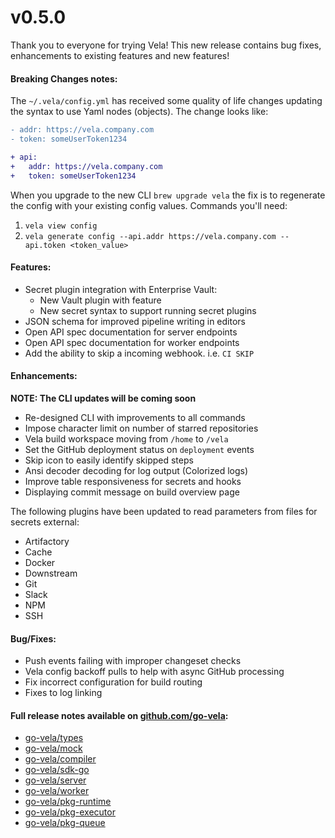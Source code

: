 # v0.5.0

Thank you to everyone for trying Vela! This new release contains bug fixes, enhancements to existing features and new features!

#### Breaking Changes notes:

The `~/.vela/config.yml` has received some quality of life changes updating the syntax to use Yaml nodes (objects). The change looks like:

```diff
- addr: https://vela.company.com
- token: someUserToken1234

+ api:
+   addr: https://vela.company.com
+   token: someUserToken1234
```

When you upgrade to the new CLI `brew upgrade vela` the fix is to regenerate the config with your existing config values. Commands you'll need:

1. `vela view config`
2. `vela generate config --api.addr https://vela.company.com --api.token <token_value>`

#### Features:

* Secret plugin integration with Enterprise Vault:
  * New Vault plugin with feature
  * New secret syntax to support running secret plugins
* JSON schema for improved pipeline writing in editors
* Open API spec documentation for server endpoints
* Open API spec documentation for worker endpoints
* Add the ability to skip a incoming webhook. i.e. `CI SKIP`

#### Enhancements:

**NOTE: The CLI updates will be coming soon**

* Re-designed CLI with improvements to all commands
* Impose character limit on number of starred repositories
* Vela build workspace moving from `/home` to `/vela`
* Set the GitHub deployment status on `deployment` events
* Skip icon to easily identify skipped steps
* Ansi decoder decoding for log output (Colorized logs)
* Improve table responsiveness for secrets and hooks
* Displaying commit message on build overview page

The following plugins have been updated to read parameters from files for secrets external:

* Artifactory
* Cache
* Docker
* Downstream
* Git
* Slack
* NPM
* SSH


#### Bug/Fixes:

* Push events failing with improper changeset checks
* Vela config backoff pulls to help with async GitHub processing
* Fix incorrect configuration for build routing
* Fixes to log linking 

#### Full release notes available on [github.com/go-vela](https://github.com/go-vela):

* [go-vela/types](https://github.com/go-vela/types/releases)
* [go-vela/mock](https://github.com/go-vela/mock/releases)
* [go-vela/compiler](https://github.com/go-vela/compiler/releases)
* [go-vela/sdk-go](https://github.com/go-vela/sdk-go/releases)
* [go-vela/server](https://github.com/go-vela/server/releases)
* [go-vela/worker](https://github.com/go-vela/worker/releases)
* [go-vela/pkg-runtime](https://github.com/go-vela/pkg-runtime/releases)
* [go-vela/pkg-executor](https://github.com/go-vela/pkg-executor/releases)
* [go-vela/pkg-queue](https://github.com/go-vela/pkg-queue/releases)